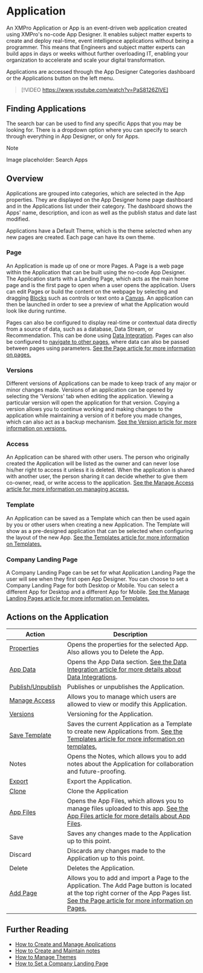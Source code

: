 # Application

An XMPro Application or App is an event-driven web application created using XMPro's no-code App Designer. It enables subject matter experts to create and deploy real-time, event intelligence applications without being a programmer. This means that Engineers and subject matter experts can build apps in days or weeks without further overloading IT, enabling your organization to accelerate and scale your digital transformation.

Applications are accessed through the App Designer Categories dashboard or the Applications button on the left menu.

> [!VIDEO https://www.youtube.com/watch?v=PaS8126ZlVE]

## Finding Applications

The search bar can be used to find any specific Apps that you may be looking for. There is a dropdown option where you can specify to search through everything in App Designer, or only for Apps.

> [!NOTE]
> Image placeholder: Search Apps

## Overview

Applications are grouped into categories, which are selected in the App properties. They are displayed on the App Designer home page dashboard and in the Applications list under their category. The dashboard shows the Apps' name, description, and icon as well as the publish status and date last modified.

Applications have a Default Theme, which is the theme selected when any new pages are created. Each page can have its own theme.

### Page

An Application is made up of one or more Pages. A Page is a web page within the Application that can be built using the no-code App Designer. The Application starts with a Landing Page, which acts as the main home page and is the first page to open when a user opens the application. Users can edit Pages or build the content on the webpage by selecting and dragging [Blocks](block.md) such as controls or text onto a [Canvas](canvas.md). An application can then be launched in order to see a preview of what the Application would look like during runtime.

Pages can also be configured to display real-time or contextual data directly from a source of data, such as a database, Data Stream, or Recommendation. This can be done using [Data Integration](data-integration.md). Pages can also be configured to [navigate to other pages](navigation-and-parameters.md), where data can also be passed between pages using parameters. [See the Page article for more information on pages.](page.md)

### Versions

Different versions of Applications can be made to keep track of any major or minor changes made. Versions of an application can be opened by selecting the 'Versions' tab when editing the application. Viewing a particular version will open the application for that version. Copying a version allows you to continue working and making changes to the application while maintaining a version of it before you made changes, which can also act as a backup mechanism. [See the Version article for more information on versions.](../version.md)

### Access

An Application can be shared with other users. The person who originally created the Application will be listed as the owner and can never lose his/her right to access it unless it is deleted. When the application is shared with another user, the person sharing it can decide whether to give them co-owner, read, or write access to the application. [See the Manage Access article for more information on managing access.](../manage-access.md)

### Template

An Application can be saved as a Template which can then be used again by you or other users when creating a new Application. The Template will show as a pre-designed application that can be selected when configuring the layout of the new App. [See the Templates article for more information on Templates.](template.md)

### Company Landing Page

A Company Landing Page can be set for what Application Landing Page the user will see when they first open App Designer. You can choose to set a Company Landing Page for both Desktop or Mobile. You can select a different App for Desktop and a different App for Mobile. [See the Manage Landing Pages article for more information on Templates.](../../how-tos/manage-landing-pages.md)

## Actions on the Application

| **Action**                                         | **Description**                                                                                                                                                                                      |
| -------------------------------------------------- | ---------------------------------------------------------------------------------------------------------------------------------------------------------------------------------------------------- |
| [Properties](#properties-on-the-application)     | Opens the properties for the selected App. Also allows you to Delete the App.                                                                                                                        |
| [App Data](data-integration.md)                    | Opens the App Data section. [See the Data Integration article for more details about Data Integrations](data-integration.md).                                                                        |
| [Publish/Unpublish](../../how-tos/publish/)        | Publishes or unpublishes the Application.                                                                                                                                                            |
| [Manage Access](../manage-access.md)               | Allows you to manage which users are allowed to view or modify this Application.                                                                                                                     |
| [Versions](../version.md)                          | Versioning for the Application.                                                                                                                                                                      |
| [Save Template](template.md)                       | Saves the current Application as a Template to create new Applications from. [See the Templates article for more information on templates.](template.md)                                             |
| Notes                                              | Opens the Notes, which allows you to add notes about the Application for collaboration and future-proofing.                                                                                          |
| [Export](../../how-tos/import-export-and-clone.md) | Export the Application.                                                                                                                                                                              |
| [Clone](../../how-tos/import-export-and-clone.md)  | Clone the Application                                                                                                                                                                                |
| [App Files](app-files.md)                          | Opens the App Files, which allows you to manage files uploaded to this app. [See the App Files article for more details about App Files](app-files.md).                                              |
| Save                                               | Saves any changes made to the Application up to this point.                                                                                                                                          |
| Discard                                            | Discards any changes made to the Application up to this point.                                                                                                                                       |
| Delete                                             | Deletes the Application.                                                                                                                                                                             |
| [Add Page](page.md)                                | Allows you to add and import a Page to the Application. The Add Page button is located at the top right corner of the App Pages list. [See the Page article for more information on Pages.](page.md) |

## Further Reading

* [How to Create and Manage Applications](../../how-tos/apps/)
* [How to Create and Maintain notes](../../how-tos/apps/create-and-maintain-notes.md)
* [How to Manage Themes](../../how-tos/apps/manage-themes.md)
* [How to Set a Company Landing Page](../../how-tos/manage-landing-pages.md)

